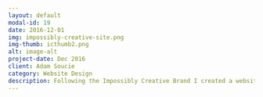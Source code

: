 ```yaml
---
layout: default
modal-id: 19
date: 2016-12-01
img: impossibly-creative-site.png
img-thumb: icthumb2.png
alt: image-alt
project-date: Dec 2016
client: Adam Soucie
category: Website Design 
description: Following the Impossibly Creative Brand I created a website design. We talked about adding some interested animation in later development versions, 
---
```

